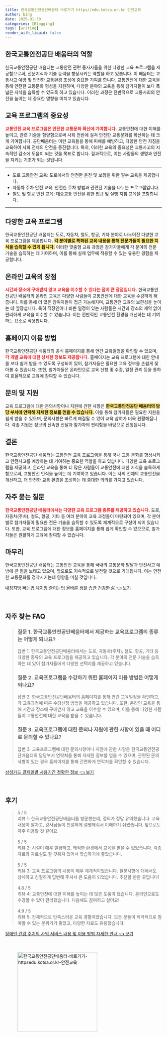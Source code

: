 ```yaml
---
title: 한국교통안전공단배움터 바로가기 https//edu.kotsa.or.kr 안전교육
author: bing
date: 2025-01-30
categories: [Blogging]
tags: [writing]
render_with_liquid: false
---
```



<h2 id='한국교통안전공단배움터의역할'>한국교통안전공단 배움터의 역할</h2>

<p>한국교통안전공단 배움터는 교통안전 관련 종사자들을 위한 다양한 교육 프로그램을 제공함으로써, 전문지식과 기술 능력을 향상시키는 역할을 하고 있습니다. 이 배움터는 교통사고 예방 및 안전한 교통환경 조성에 중요한 기여를 합니다. 교통안전에 대한 교육을 통해 안전한 교통문화 형성을 지원하며, 다양한 분야의 교육을 통해 참가자들이 보다 폭넓은 지식을 습득할 수 있도록 하고 있습니다. 이러한 과정은 전반적으로 교통사회의 안전을 높이는 데 중요한 영향을 미치고 있습니다.</p>

<h2 id='교육프로그램의중요성'>교육 프로그램의 중요성</h2>

<p><b><span style="color: #ee2323;">교통안전 교육 프로그램은 안전한 교통문화 확산에 기여합니다.</span></b> 교통안전에 대한 이해를 높이고, 관련 기술을 함양함으로써 사회 전반에 걸쳐 안전한 교통문화를 확산하는 데 크게 기여합니다. 공단배움터는 이런 교육들을 통해 피해를 예방하고, 다양한 안전 지침을 교육하여 사회 전체의 안전을 증진합니다. 특히, 이러한 교육의 중요성은 교통사고의 지속적인 감소에 도움이 되는 것을 목표로 합니다. 결과적으로, 이는 사람들의 생명과 안전을 지키는 기초가 되는 것입니다.</p>

<hr />

<ul>
    <li>도로 교통안전 교육: 도로에서의 안전한 운전 및 보행을 위한 필수 교육을 제공합니다.</li>
    <li>자동차 주차 안전 교육: 안전한 주차 방법과 관련된 기술을 나누는 프로그램입니다.</li>
    <li>철도 및 항공 안전 교육: 대중교통 안전을 위한 법규 및 실행 지침 교육을 포함합니다.</li>
</ul>

<hr />

<h2 id='다양한교육프로그램'>다양한 교육 프로그램</h2>

<p>한국교통안전공단 배움터는 도로, 자동차, 철도, 항공, 기타 분야로 나누어진 다양한 교육 프로그램을 제공합니다. <b><span style="background-color: #ffe066;">각 분야별로 특화된 교육 내용을 통해 전문가들이 필요한 지식을 습득할 수 있게 됩니다.</span></b> 이러한 맞춤형 교육 과정은 참가자들에게 각 분야의 전문 기술을 습득하는 데 기여하며, 이를 통해 실제 업무에 적용할 수 있는 유용한 경험을 제공합니다.</p>

<h2 id='온라인교육의장점'>온라인 교육의 장점</h2>

<p><b><span style="color: #ee2323;">시간과 장소에 구애받지 않고 교육을 이수할 수 있다는 점이 큰 장점입니다.</span></b> 한국교통안전공단 배움터의 온라인 교육은 다양한 사람들이 교통안전에 대한 교육을 수강하게 해 줍니다. 이를 통해 더 많은 참여자들이 접근 가능해지며, 교통안전 교육의 보편성을 높이는 데 앞장섭니다. 특히 직장인이나 바쁜 일정이 있는 사람들은 시간과 장소의 제약 없이 편리하게 교육을 이수할 수 있습니다. 이는 전반적인 교통안전 환경을 개선하는 데 기여하는 요소로 작용합니다.</p>

<h2 id='홈페이지이용방법'>홈페이지 이용 방법</h2>

<p>한국교통안전공단 배움터의 공식 홈페이지를 통해 연간 교육일정을 확인할 수 있으며, <b><span style="color: #ee2323;">각 개별 교육에 대한 상세한 정보도 제공합니다.</span></b> 홈페이지는 교육 프로그램에 대한 안내를 보다 쉽게 받을 수 있도록 구성되어 있어, 참가자들은 필요한 교육 정보를 손쉽게 찾아볼 수 있습니다. 또한, 참가자들은 온라인으로 교육 신청 및 수강, 일정 관리 등을 통하여 효율적으로 교육에 참여할 수 있습니다.</p>

<h2 id='문의및지원'>문의 및 지원</h2>

<p>교육 프로그램에 대한 문의사항이나 지원에 관한 사항은 <b><span style="background-color: #ffe066;">한국교통안전공단 배움터의 담당 부서에 연락해 자세한 정보를 얻을 수 있습니다.</span></b> 이를 통해 참가자들은 필요한 지원을 쉽게 받을 수 있으며, 문의사항은 빠르게 해결될 수 있어 교육 참여가 더욱 원활해집니다. 각종 지원은 정보의 신속한 전달과 참가자의 편리함을 바탕으로 진행됩니다.</p>

<h2 id='결론'>결론</h2>

<p>한국교통안전공단 배움터는 교통안전 교육 프로그램을 통해 국내 교통 문화를 향상시키고 안전사고를 예방하는 데 기여하는 중요한 역할을 하고 있습니다. 다양한 교육 프로그램을 제공하고, 온라인 교육을 통해 더 많은 사람들이 교통안전에 대한 지식을 습득하게 함으로써, 교통안전 인식을 높이는 데 기여하고 있습니다. 이는 사회 전체의 교통안전을 개선하고, 더 안전한 교통 환경을 조성하는 데 중대한 의의를 가지고 있습니다.</p>

<h2 id='자주묻는질문'>자주 묻는 질문</h2>

<p><b><span style="color: #ee2323;">한국교통안전공단 배움터에서는 다양한 교육 프로그램 종류를 제공하고 있습니다.</span></b> 도로, 자동차(주차), 철도, 항공, 기타 등 여러 분야의 교육 과정들이 마련되어 있으며, 각 분야 별로 참가자들이 필요한 전문 기술을 습득할 수 있도록 체계적으로 구성이 되어 있습니다. 또한, 교육 프로그램에 대한 정보를 홈페이지를 통해 쉽게 확인할 수 있으므로, 참가자들은 원활하게 교육에 참여할 수 있습니다.</p>

<h2 id='마무리'>마무리</h2>

<p>한국교통안전공단 배움터는 교통안전 교육을 통해 국내의 교통문화 발달과 안전사고 예방에 큰 힘을 보태고 있으며, 앞으로도 지속적으로 발전할 것으로 기대됩니다. 이는 안전한 교통문화를 정착시키는데 영향을 미칠 것입니다.</p>


<p><a class="click-button" title="내장지방 빼는법 체지방 줄이는법 올바른 생활 습관 건강한 삶" href="https://blackassets.github.io/posts/%EB%82%B4%EC%9E%A5%EC%A7%80%EB%B0%A9-%EB%B9%BC%EB%8A%94%EB%B2%95-%EC%B2%B4%EC%A7%80%EB%B0%A9-%EC%A4%84%EC%9D%B4%EB%8A%94%EB%B2%95-%EC%98%AC%EB%B0%94%EB%A5%B8-%EC%83%9D%ED%99%9C-%EC%8A%B5%EA%B4%80-%EA%B1%B4%EA%B0%95%ED%95%9C-%EC%82%B6/" rel="dofollow">내장지방 빼는법 체지방 줄이는법 올바른 생활 습관 건강한 삶 👈 보기</a></p><br>
<h2 id='자주_찾는_FAQ'>자주 찾는 FAQ</h2>
<div itemscope="" itemtype="https://schema.org/FAQPage"> 
<blockquote> 
<div itemscope="" itemprop="mainEntity" itemtype="https://schema.org/Question"> 
<h3 itemprop="name">질문 1. 한국교통안전공단배움터에서 제공하는 교육프로그램의 종류는 어떻게 되나요?</h3> 
<div itemscope="" itemprop="acceptedAnswer" itemtype="https://schema.org/Answer"> 
<span itemprop="text"> 
<p>답변 1. 한국교통안전공단배움터에서는 도로, 자동차(주차), 철도, 항공, 기타 등 다양한 종류의 교육 프로그램을 제공하고 있습니다. 각 분야의 전문 기술을 습득하는 데 있어 참가자들에게 다양한 선택지를 제공하고 있습니다.</p> 
</span> 
</div> 
</div> 

<div itemscope="" itemprop="mainEntity" itemtype="https://schema.org/Question"> 
<h3 itemprop="name">질문 2. 교육프로그램을 수강하기 위한 홈페이지 이용 방법은 어떻게 되나요?</h3> 
<div itemscope="" itemprop="acceptedAnswer" itemtype="https://schema.org/Answer"> 
<span itemprop="text"> 
<p>답변 2. 한국교통안전공단배움터의 홈페이지를 통해 연간 교육일정을 확인하고, 각 교육과정에 따른 수강신청 방법을 제공하고 있습니다. 또한, 온라인 교육을 통해 시간과 장소에 구애받지 않고 교육을 이수할 수 있으며, 이를 통해 다양한 사람들이 교통안전에 대한 교육을 받을 수 있습니다.</p> 
</span> 
</div> 
</div> 

<div itemscope="" itemprop="mainEntity" itemtype="https://schema.org/Question"> 
<h3 itemprop="name">질문 3. 교육프로그램에 대한 문의나 지원에 관한 사항이 있을 때 어디로 문의할 수 있나요?</h3> 
<div itemscope="" itemprop="acceptedAnswer" itemtype="https://schema.org/Answer"> 
<span itemprop="text"> 
<p>답변 3. 교육프로그램에 대한 문의사항이나 지원에 관한 사항은 한국교통안전공단배움터의 담당부서 연락처를 통해 자세한 정보를 얻을 수 있으며, 관련된 문의사항이 있는 경우 홈페이지를 통해 간편하게 연락처를 확인할 수 있습니다.</p> 
</span> 
</div> 
</div> 
</blockquote> 
</div>
<p><a class="click-button" title="삼성카드 결제일별 사용기간 정확한 정보" href="https://blackassets.github.io/posts/%EC%82%BC%EC%84%B1%EC%B9%B4%EB%93%9C-%EA%B2%B0%EC%A0%9C%EC%9D%BC%EB%B3%84-%EC%82%AC%EC%9A%A9%EA%B8%B0%EA%B0%84-%EC%A0%95%ED%99%95%ED%95%9C-%EC%A0%95%EB%B3%B4/" rel="dofollow">삼성카드 결제일별 사용기간 정확한 정보 👈 보기</a></p><br>
<h2 id='후기'>후기</h2>
<div itemscope itemtype="https://schema.org/Product">
  <blockquote>
  <div itemprop="review" itemscope itemtype="https://schema.org/Review">
      <div itemprop="reviewRating" itemscope itemtype="https://schema.org/Rating"> <span itemprop="ratingValue">5</span> / <span itemprop="bestRating">5</span> </div>
      <span itemprop="reviewBody">리뷰 1: 한국교통안전공단배움터를 방문했는데, 강의가 정말 유익했습니다. 교육 내용이 알차고, 강사님들이 친절하게 설명해줘서 이해하기 쉬웠습니다. 앞으로도 자주 이용할 것 같아요.</span>
  </div>
  <br>
  <div itemprop="review" itemscope itemtype="https://schema.org/Review">
      <div itemprop="reviewRating" itemscope itemtype="https://schema.org/Rating"> <span itemprop="ratingValue">5</span> / <span itemprop="bestRating">5</span> </div>
      <span itemprop="reviewBody">리뷰 2: 시설이 매우 깔끔하고, 쾌적한 환경에서 교육을 받을 수 있었습니다. 각종 자료와 자료실도 잘 갖춰져 있어서 학습하기에 좋았습니다.</span>
  </div>
  <br>
  <div itemprop="review" itemscope itemtype="https://schema.org/Review">
      <div itemprop="reviewRating" itemscope itemtype="https://schema.org/Rating"> <span itemprop="ratingValue">5</span> / <span itemprop="bestRating">5</span> </div>
      <span itemprop="reviewBody">리뷰 3: 교육 프로그램의 내용이 매우 체계적이었습니다. 질문사항에 대해서도 상세하고 친절하게 답변해 주셔서 큰 도움이 되었습니다. 추천할 만한 곳입니다!</span>
  </div>
  <br>
  <div itemprop="review" itemscope itemtype="https://schema.org/Review">
      <div itemprop="reviewRating" itemscope itemtype="https://schema.org/Rating"> <span itemprop="ratingValue">4.8</span> / <span itemprop="bestRating">5</span> </div>
      <span itemprop="reviewBody">리뷰 4: 교통안전에 대한 이해를 높이는 데 많은 도움이 됐습니다. 온라인으로도 수강할 수 있어 편리했습니다. 다음에도 참여하고 싶어요!</span>
  </div>
  <br>
  <div itemprop="review" itemscope itemtype="https://schema.org/Review">
      <div itemprop="reviewRating" itemscope itemtype="https://schema.org/Rating"> <span itemprop="ratingValue">4.9</span> / <span itemprop="bestRating">5</span> </div>
      <span itemprop="reviewBody">리뷰 5: 전체적으로 만족스러운 교육 경험이었습니다. 모든 분들이 적극적으로 참여할 수 있는 분위기가 좋았고, 다양한 자료도 유용했습니다.</span>
  </div>
  </blockquote>
</div>
<p><a class="click-button" title="장애인 건강 주치의 사업 서비스 내용 및 이용 방법 자세한 안내" href="https://blackassets.github.io/posts/%EC%9E%A5%EC%95%A0%EC%9D%B8-%EA%B1%B4%EA%B0%95-%EC%A3%BC%EC%B9%98%EC%9D%98-%EC%82%AC%EC%97%85-%EC%84%9C%EB%B9%84%EC%8A%A4-%EB%82%B4%EC%9A%A9-%EB%B0%8F-%EC%9D%B4%EC%9A%A9-%EB%B0%A9%EB%B2%95-%EC%9E%90%EC%84%B8%ED%95%9C-%EC%95%88%EB%82%B4/" rel="dofollow">장애인 건강 주치의 사업 서비스 내용 및 이용 방법 자세한 안내 👈 보기</a></p><br>
<figure class="image"><img src="https://blackassets.github.io/assets/img/thumbnail/한국교통안전공단배움터-바로가기-httpsedu.kotsa.or.kr-안전교육.webp" alt="한국교통안전공단배움터-바로가기-httpsedu.kotsa.or.kr-안전교육" width="256" height="256"></figure>